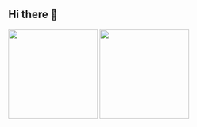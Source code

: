 ## Hi there 👋

<!--
**rlsalgueiro/rlsalgueiro** is a ✨ _special_ ✨ repository because its `README.md` (this file) appears on your GitHub profile.

Here are some ideas to get you started:

- 🔭 I’m currently working on ...
- 🌱 I’m currently learning ...
- 👯 I’m looking to collaborate on ...
- 🤔 I’m looking for help with ...
- 💬 Ask me about ...
- 📫 How to reach me: ...
- 😄 Pronouns: ...
- ⚡ Fun fact: ...
-->
<div>
   <a ref="https://github.com/rlsalgueiro/rlsalgueiro">
     <img height="180em" src="https://github-readme-stats.vercel.app/api?username=rlsalgueiro&show_icons=true&theme=dracula&include_all_commits=true&count_private=true" >
      <img height="180em" src="https://github-readme-stats.vercel.app/api/top-langs/?username=rlsalgueiro&layout=compact&langs_count=7&theme=tokyonight">
     </a>
</div>
